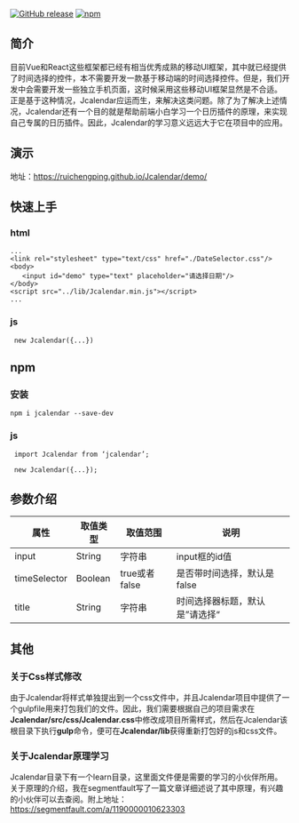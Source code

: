 [![GitHub release](https://img.shields.io/badge/GitHub_release-v2.0.1-brightgreen.svg)]()
[![npm](https://img.shields.io/badge/npm-v2.0.7-red.svg)](https://www.npmjs.com/package/jcalendar)
## 简介

目前Vue和React这些框架都已经有相当优秀成熟的移动UI框架，其中就已经提供了时间选择的控件，本不需要开发一款基于移动端的时间选择控件。但是，我们开发中会需要开发一些独立手机页面，这时候采用这些移动UI框架显然是不合适。正是基于这种情况，Jcalendar应运而生，来解决这类问题。除了为了解决上述情况，Jcalendar还有一个目的就是帮助前端小白学习一个日历插件的原理，来实现自己专属的日历插件。因此，Jcalendar的学习意义远远大于它在项目中的应用。

## 演示

地址：https://ruichengping.github.io/Jcalendar/demo/

## 快速上手

### html

```
...
<link rel="stylesheet" type="text/css" href="./DateSelector.css"/>
<body>
   <input id="demo" type="text" placeholder="请选择日期"/>
</body>
<script src="../lib/Jcalendar.min.js"></script> 
...
```

### js
```
 new Jcalendar({...})
```
## npm

### 安装
```
npm i jcalendar --save-dev
```
### js
```
 import Jcalendar from ‘jcalendar’;
 
 new Jcalendar({...});

```
## 参数介绍
属性 | 取值类型 | 取值范围 |说明
----|---------|---------|----
input | String  | 字符串|input框的id值
timeSelector | Boolean  | true或者false|是否带时间选择，默认是false
title | String  | 字符串|时间选择器标题，默认是”请选择“

## 其他

### 关于Css样式修改 
由于Jcalendar将样式单独提出到一个css文件中，并且Jcalendar项目中提供了一个gulpfile用来打包我们的文件。因此，我们需要根据自己的项目需求在**Jcalendar/src/css/Jcalendar.css**中修改成项目所需样式，然后在Jcalendar该根目录下执行**gulp**命令，便可在**Jcalendar/lib**获得重新打包好的js和css文件。
### 关于Jcalendar原理学习
Jcalendar目录下有一个learn目录，这里面文件便是需要的学习的小伙伴所用。关于原理的介绍，我在segmentfault写了一篇文章详细述说了其中原理，有兴趣的小伙伴可以去查阅。附上地址：https://segmentfault.com/a/1190000010623303


